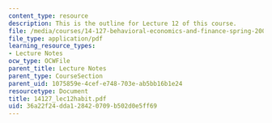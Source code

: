 ```yaml
---
content_type: resource
description: This is the outline for Lecture 12 of this course.
file: /media/courses/14-127-behavioral-economics-and-finance-spring-2004/36a22f24dda128420709b502d0e5ff69_14127_lec12habit.pdf
file_type: application/pdf
learning_resource_types:
- Lecture Notes
ocw_type: OCWFile
parent_title: Lecture Notes
parent_type: CourseSection
parent_uid: 1075859e-4cef-e748-703e-ab5bb16b1e24
resourcetype: Document
title: 14127_lec12habit.pdf
uid: 36a22f24-dda1-2842-0709-b502d0e5ff69
---
```

